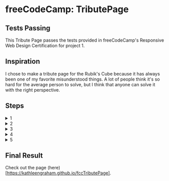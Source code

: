 # freeCodeCamp: TributePage

## Tests Passing

This Tribute Page passes the tests provided in freeCodeCamp's Responsive Web Design Certification for project 1.

## Inspiration

I chose to make a tribute page for the Rubik's Cube because it has always been one of my favorite misunderstood things. A lot of people think it's so hard for the average person to solve, but I think that anyone can solve it with the right perspective.

## Steps

<details>
<summary>1</summary>
</details>
<details>
<summary>2</summary>
</details>
<details>
<summary>3</summary>
</details>
<details>
<summary>4</summary>
</details>
<details>
<summary>5</summary>
</details>

## Final Result

Check out the page (here)[https://kathleengraham.github.io/fccTributePage].